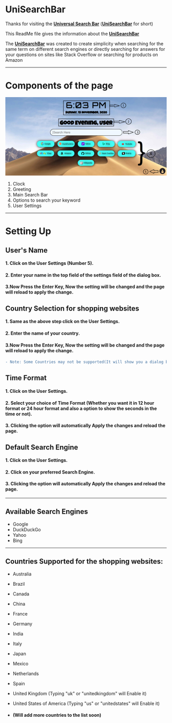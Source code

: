 # UniSearchBar

Thanks for visiting the [**Universal Search Bar**](https://dhivijit.github.io/UniSearchBar) ([**UniSearchBar**](https://dhivijit.github.io/UniSearchBar) for short)

This ReadMe file gives the information about the [**UniSearchBar**](https://dhivijit.github.io/UniSearchBar)

The [**UniSearchBar**](https://dhivijit.github.io/UniSearchBar) was created to create simplicity when searching 
for the same term on different search engines or directly searching for answers for your questions on sites like Stack Overflow or searching for products on Amazon

---

# Components of the page

![Main Page](screenshots/Main_Page.png)

1. Clock
2. Greeting
3. Main Search Bar
4. Options to search your keyword
5. User Settings

---

# Setting Up

## User's Name

#### 1. Click on the User Settings (Number 5).
#### 2. Enter your name in the top field of the settings field of the dialog box.
#### 3.Now Press the Enter Key, Now the setting will be changed and the page will reload to apply the change.

## Country Selection for shopping websites

#### 1. Same as the above step click on the User Settings.
#### 2. Enter the name of your country.
#### 3.Now Press the Enter Key, Now the setting will be changed and the page will reload to apply the change.

```diff
- Note: Some Countries may not be supported(It will show you a dialog box to notify you), To add them make a issue in the repository.
```

## Time Format

#### 1. Click on the User Settings.
#### 2. Select your choice of Time Format (Whether you want it in 12 hour format or 24 hour format and also a option to show the seconds in the time or not).
#### 3. Clicking the option will automatically Apply the changes and reload the page.

## Default Search Engine

#### 1. Click on the User Settings.
#### 2. Click on your preferred Search Engine.
#### 3. Clicking the option will automatically Apply the changes and reload the page.

---
## Available Search Engines 

 - Google
 - DuckDuckGo
 - Yahoo
 - Bing

---

## Countries Supported for the shopping websites:

 - Australia
 - Brazil
 - Canada
 - China
 - France
 - Germany
 - India
 - Italy
 - Japan
 - Mexico
 - Netherlands
 - Spain
 - United Kingdom (Typing "uk" or "unitedkingdom" will Enable it)
 - United States of America (Typing "us" or "unitedstates" will Enable it) 

  - #### (Will add more countries to the list soon)